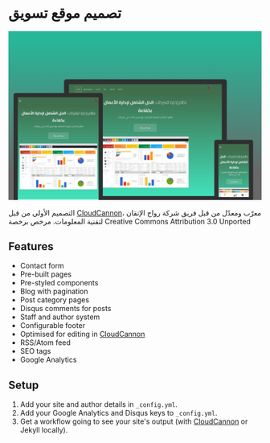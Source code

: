# تصميم موقع تسويق



![Hydra template screenshot](images/_screenshot.png)

التصميم الأولي من قبل [CloudCannon](http://cloudcannon.com/)، معرّب ومعدّل من قبل فريق شركة رواج الإتقان لتقنية المعلومات. مرخص برخصة Creative Commons Attribution 3.0 Unported


## Features

* Contact form
* Pre-built pages
* Pre-styled components
* Blog with pagination
* Post category pages
* Disqus comments for posts
* Staff and author system
* Configurable footer
* Optimised for editing in [CloudCannon](http://cloudcannon.com/)
* RSS/Atom feed
* SEO tags
* Google Analytics

## Setup

1. Add your site and author details in `_config.yml`.
2. Add your Google Analytics and Disqus keys to `_config.yml`.
3. Get a workflow going to see your site's output (with [CloudCannon](https://app.cloudcannon.com/) or Jekyll locally).


